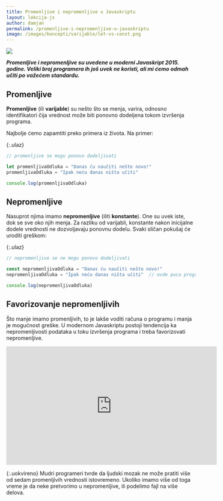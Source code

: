 ```yaml
---
title: Promenljive i nepromenljive u Javaskriptu
layout: lekcija-js
author: damjan
permalink: /promenljive-i-nepromenljive-u-javaskriptu
image: /images/koncepti/varijable/let-vs-const.png
---
```


![]({{page.image}})

***Promenljive i nepromenljive su uvedene u moderni Javaskript 2015. godine. Veliki broj programera ih još uvek ne koristi, ali mi ćemo odmah učiti po važećem standardu.***

## Promenljive

**Promenljive** (ili **varijable**) su nešto što se menja, varira, odnosno identifikatori čija vrednost može biti ponovno dodeljena tokom izvršenja programa.

Najbolje ćemo zapamtiti preko primera iz života. Na primer:

{:.ulaz}
```js
// promenljive se mogu ponovo dodeljivati

let promenljivaOdluka = "Danas ću naučiti nešto novo!"
promenljivaOdluka = "Ipak neću danas ništa učiti"

console.log(promenljivaOdluka)
```

## Nepromenljive

Nasuprot njima imamo **nepromenljive** (iliti **konstante**). One su uvek iste, dok se sve oko njih menja. Za razliku od varijabli, konstante nakon inicijalne dodele vrednosti ne dozvoljavaju ponovnu dodelu. Svaki sličan pokušaj će uroditi greškom:

{:.ulaz}
```js
// nepromenljive se ne mogu ponovo dodeljivati

const nepromenljivaOdluka = "Danas ću naučiti nešto novo!"
nepromenljivaOdluka = "Ipak neću danas ništa učiti"  // ovde puca program

console.log(nepromenljivaOdluka)
```

## Favorizovanje nepromenljivih

Što manje imamo promenljivih, to je lakše voditi računa o programu i manja je mogućnost greške. U modernom Javaskriptu postoji tendencija ka nepromenljivosti podataka u toku izvršenja programa i treba favorizovati nepromenljive.

<iframe width="560" height="315" src="https://www.youtube.com/embed/MIOz5i_AwQ4" frameborder="0" allowfullscreen></iframe>

{:.uokvireno}
Mudri programeri tvrde da ljudski mozak ne može pratiti više od sedam promenljivih vrednosti istovremeno. Ukoliko imamo više od toga vreme je da neke pretvorimo u nepromenljive, ili podelimo fajl na više delova.
